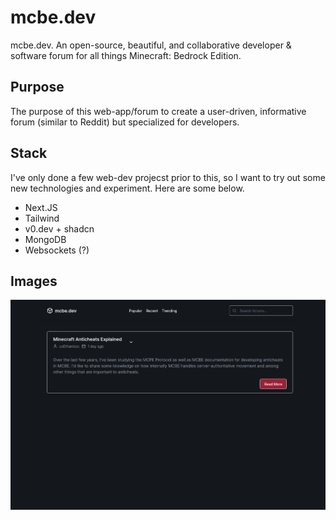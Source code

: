 # mcbe.dev

mcbe.dev. An open-source, beautiful, and collaborative developer & software forum for all things Minecraft: Bedrock Edition.

## Purpose
The purpose of this web-app/forum to create a user-driven, informative forum (similar to Reddit) but specialized for developers.

## Stack
I've only done a few web-dev projecst prior to this, so I want to try out some new technologies and experiment. Here are some below.
- Next.JS
- Tailwind
- v0.dev + shadcn
- MongoDB
- Websockets (?)

## Images
![Current Progress](https://github.com/cqdetdev/mcbe.dev/blob/master/assets/current.png?raw=true)